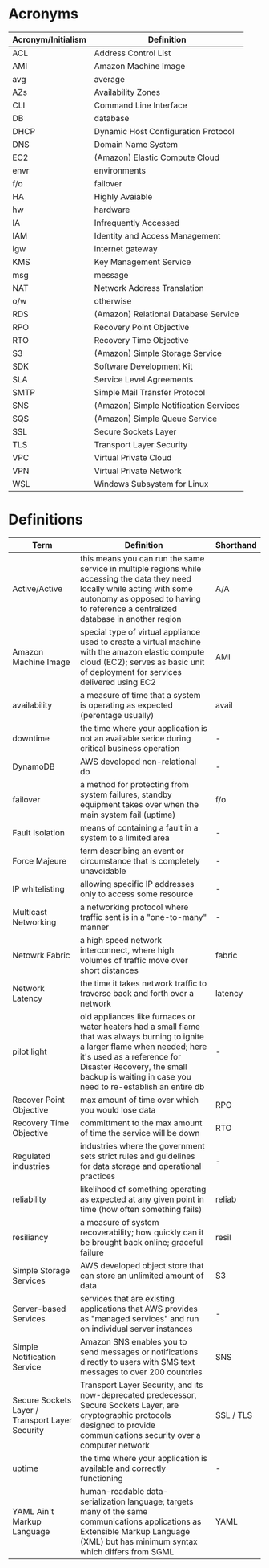 # Acronyms

| Acronym/Initialism | Definition |
| - | - |
| ACL | Address Control List |
| AMI | Amazon Machine Image |
| avg | average |
| AZs | Availability Zones |
| CLI | Command Line Interface |
| DB | database |
| DHCP | Dynamic Host Configuration Protocol |
| DNS | Domain Name System |
| EC2 | (Amazon) Elastic Compute Cloud |
| envr | environments |
| f/o | failover |
| HA | Highly Avaiable |
| hw | hardware |
| IA | Infrequently Accessed |
| IAM | Identity and Access Management |
| igw | internet gateway |
| KMS | Key Management Service |
| msg | message |
| NAT | Network Address Translation |
| o/w | otherwise |
| RDS | (Amazon) Relational Database Service |
| RPO | Recovery Point Objective |
| RTO | Recovery Time Objective |
| S3 | (Amazon) Simple Storage Service |
| SDK | Software Development Kit |
| SLA | Service Level Agreements |
| SMTP | Simple Mail Transfer Protocol |
| SNS | (Amazon) Simple Notification Services |
| SQS | (Amazon) Simple Queue Service |
| SSL | Secure Sockets Layer |
| TLS | Transport Layer Security |
| VPC | Virtual Private Cloud |
| VPN | Virtual Private Network |
| WSL | Windows Subsystem for Linux |

# Definitions

| Term | Definition | Shorthand |
| - | - | - |
| Active/Active | this means you can run the same service in multiple regions while accessing the data they need locally while acting with some autonomy as opposed to having to reference a centralized database in another region | A/A |
| Amazon Machine Image | special type of virtual appliance used to create a virtual machine with the amazon elastic compute cloud (EC2); serves as basic unit of deployment for services delivered using EC2 | AMI |
| availability | a measure of time that a system is operating as expected (perentage usually) | avail |
| downtime | the time where your application is not an available serice during critical business operation | - |
| DynamoDB | AWS developed non-relational db | - |
| failover | a method for protecting from system failures, standby equipment takes over when the main system fail (uptime) | f/o |
| Fault Isolation | means of containing a fault in a system to a limited area | - |
| Force Majeure | term describing an event or circumstance that is completely unavoidable | - |
| IP whitelisting | allowing specific IP addresses only to access some resource | - |
| Multicast Networking | a networking protocol where traffic sent is in a "one-to-many" manner | - |
| Netowrk Fabric | a high speed network interconnect, where high volumes of traffic move over short distances | fabric |
| Network Latency | the time it takes network traffic to traverse back and forth over a network | latency |
| pilot light | old appliances like furnaces or water heaters had a small flame that was always burning to ignite a larger flame when needed; here it's used as a reference for Disaster Recovery, the small backup is waiting in case you need to re-establish an entire db | - |
| Recover Point Objective | max amount of time over which you would lose data | RPO |
| Recovery Time Objective | committment to the max amount of time the service will be down | RTO |
| Regulated industries | industries where the government sets strict rules and guidelines for data storage and operational practices | - |
| reliability | likelihood of something operating as expected at any given point in time (how often something fails) | reliab |
| resiliancy | a measure of system recoverability; how quickly can it be brought back online; graceful failure | resil |
| Simple Storage Services | AWS developed object store that can store an unlimited amount of data | S3 |
| Server-based Services | services that are existing applications that AWS provides as "managed services" and run on individual server instances | - |
| Simple Notification Service | Amazon SNS enables you to send messages or notifications directly to users with SMS text messages to over 200 countries | SNS |
| Secure Sockets Layer / Transport Layer Security | Transport Layer Security, and its now-deprecated predecessor, Secure Sockets Layer, are cryptographic protocols designed to provide communications security over a computer network | SSL / TLS |
| uptime | the time where your application is available and correctly functioning | - | 
| YAML Ain't Markup Language | human-readable data-serialization language; targets many of the same communications applications as Extensible Markup Language (XML) but has minimum syntax which differs from SGML | YAML |